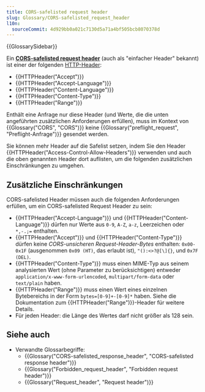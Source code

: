 ```yaml
---
title: CORS-safelisted request header
slug: Glossary/CORS-safelisted_request_header
l10n:
  sourceCommit: 4d929bb0a021c7130d5a71a4bf505bcb8070378d
---
```


{{GlossarySidebar}}

Ein [**CORS-safelisted request header**](https://fetch.spec.whatwg.org/#cors-safelisted-request-header) (auch als "einfacher Header" bekannt) ist einer der folgenden [HTTP-Header](/de/docs/Web/HTTP/Reference/Headers):

- {{HTTPHeader("Accept")}}
- {{HTTPHeader("Accept-Language")}}
- {{HTTPHeader("Content-Language")}}
- {{HTTPHeader("Content-Type")}}
- {{HTTPHeader("Range")}}

Enthält eine Anfrage nur diese Header (und Werte, die die unten angeführten zusätzlichen Anforderungen erfüllen), muss im Kontext von {{Glossary("CORS", "CORS")}} keine {{Glossary("preflight_request", "Preflight-Anfrage")}} gesendet werden.

Sie können mehr Header auf die Safelist setzen, indem Sie den Header {{HTTPHeader("Access-Control-Allow-Headers")}} verwenden und auch die oben genannten Header dort auflisten, um die folgenden zusätzlichen Einschränkungen zu umgehen.

## Zusätzliche Einschränkungen

CORS-safelisted Header müssen auch die folgenden Anforderungen erfüllen, um ein CORS-safelisted Request Header zu sein:

- {{HTTPHeader("Accept-Language")}} und {{HTTPHeader("Content-Language")}} dürfen nur Werte aus `0-9`, `A-Z`, `a-z`, Leerzeichen oder `*,-.;=` enthalten.
- {{HTTPHeader("Accept")}} und {{HTTPHeader("Content-Type")}} dürfen keine _CORS-unsicheren Request-Header-Bytes_ enthalten: `0x00-0x1F` (ausgenommen `0x09 (HT)`, das erlaubt ist), `"():<>?@[\]{}`, und `0x7F (DEL)`.
- {{HTTPHeader("Content-Type")}} muss einen MIME-Typ aus seinem analysierten Wert (ohne Parameter zu berücksichtigen) entweder `application/x-www-form-urlencoded`, `multipart/form-data` oder `text/plain` haben.
- {{HTTPHeader("Range")}} muss einen Wert eines einzelnen Bytebereichs in der Form `bytes=[0-9]+-[0-9]*` haben.
  Siehe die Dokumentation zum {{HTTPHeader("Range")}}-Header für weitere Details.
- Für jeden Header: die Länge des Wertes darf nicht größer als 128 sein.

## Siehe auch

- Verwandte Glossarbegriffe:
  - {{Glossary("CORS-safelisted_response_header", "CORS-safelisted response header")}}
  - {{Glossary("Forbidden_request_header", "Forbidden request header")}}
  - {{Glossary("Request_header", "Request header")}}
